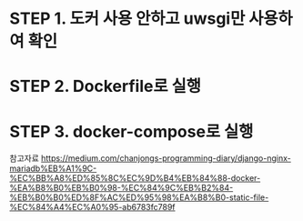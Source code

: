 

# STEP 1. 도커 사용 안하고 uwsgi만 사용하여 확인 

# STEP 2. Dockerfile로 실행

# STEP 3. docker-compose로 실행 




참고자료 
https://medium.com/chanjongs-programming-diary/django-nginx-mariadb%EB%A1%9C-%EC%BB%A8%ED%85%8C%EC%9D%B4%EB%84%88-docker-%EA%B8%B0%EB%B0%98-%EC%84%9C%EB%B2%84-%EB%B0%B0%ED%8F%AC%ED%95%98%EA%B8%B0-static-file-%EC%84%A4%EC%A0%95-ab6783fc789f
